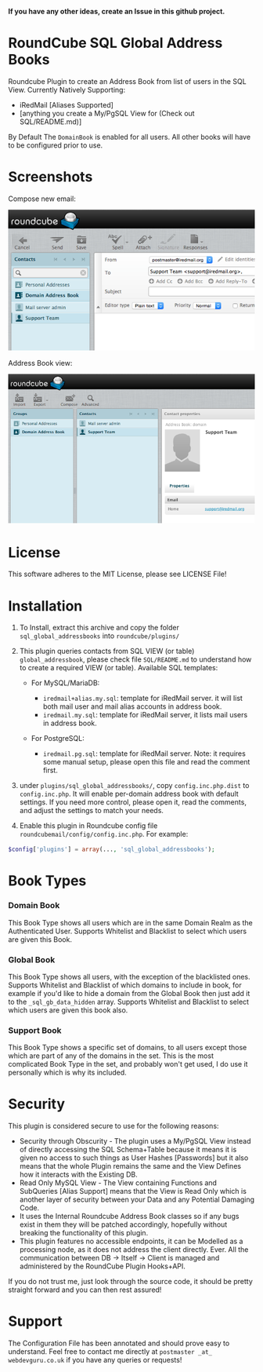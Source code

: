 __If you have any other ideas, create an Issue in this github project.__

# RoundCube SQL Global Address Books
Roundcube Plugin to create an Address Book from list of users in the SQL View.
Currently Natively Supporting:
+ iRedMail [Aliases Supported]
+ [anything you create a My/PgSQL View for (Check out SQL/README.md)]

By Default The `DomainBook` is enabled for all users. All other books will have to be configured prior to use.

# Screenshots

Compose new email:

![](./screenshots/compose.png)

Address Book view:

![](./screenshots/address.book.png)

# License

This software adheres to the MIT License, please see LICENSE File!

# Installation

1. To Install, extract this archive and copy the folder
   `sql_global_addressbooks` into `roundcube/plugins/`

2. This plugin queries contacts from SQL VIEW (or table) `global_addressbook`,
   please check file `SQL/README.md` to understand how to create a required
   VIEW (or table). Available SQL templates:

    * For MySQL/MariaDB:

        * `iredmail+alias.my.sql`: template for iRedMail server.
          it will list both mail user and mail alias accounts in address book.
        * `iredmail.my.sql`: template for iRedMail server, it lists mail users
          in address book.

    * For PostgreSQL:

        * `iredmail.pg.sql`: template for iRedMail server. Note: it requires
          some manual setup, please open this file and read the comment first.

3. under `plugins/sql_global_addressbooks/`, copy `config.inc.php.dist` to
   `config.inc.php`. It will enable per-domain address book with default
   settings. If you need more control, please open it, read the comments, and
   adjust the settings to match your needs.

4. Enable this plugin in Roundcube config file `roundcubemail/config/config.inc.php`.
   For example:

```php
$config['plugins'] = array(..., 'sql_global_addressbooks');
```

# Book Types

### Domain Book

This Book Type shows all users which are in the same Domain Realm as the Authenticated User.
Supports Whitelist and Blacklist to select which users are given this Book.

### Global Book

This Book Type shows all users, with the exception of the blacklisted ones.
Supports Whitelist and Blacklist of which domains to include in book, for example if you'd like to hide a domain from the Global Book then just add it to the `_sql_gb_data_hidden` array.
Supports Whitelist and Blacklist to select which users are given this book also.

### Support Book

This Book Type shows a specific set of domains, to all users except those which are part of any of the domains in the set.
This is the most complicated Book Type in the set, and probably won't get used, I do use it personally which is why its included.

# Security

This plugin is considered secure to use for the following reasons:

* Security through Obscurity - The plugin uses a My/PgSQL View instead of directly accessing the SQL Schema+Table because it means it is given no access to such things as User Hashes [Passwords] but it also means that the whole Plugin remains the same and the View Defines how it interacts with the Existing DB.
* Read Only MySQL View - The View containing Functions and SubQueries [Alias Support] means that the View is Read Only which is another layer of security between your Data and any Potential Damaging Code.
* It uses the Internal Roundcube Address Book classes so if any bugs exist in them they will be patched accordingly, hopefully without breaking the functionality of this plugin.
* This plugin features no accessible endpoints, it can be Modelled as a processing node, as it does not address the client directly. Ever. All the communication between DB -> Itself -> Client is managed and administered by the RoundCube Plugin Hooks+API.

If you do not trust me, just look through the source code, it should be pretty straight forward and you can then rest assured!

# Support

The Configuration File has been annotated and should prove easy to understand.
Feel free to contact me directly at `postmaster _at_ webdevguru.co.uk` if you
have any queries or requests!
